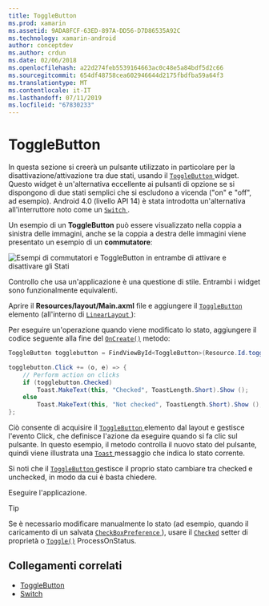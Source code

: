 ```yaml
---
title: ToggleButton
ms.prod: xamarin
ms.assetid: 9ADA8FCF-63ED-897A-DD56-D7D86535A92C
ms.technology: xamarin-android
author: conceptdev
ms.author: crdun
ms.date: 02/06/2018
ms.openlocfilehash: a22d274feb5539164663ac0c48e5a84bdf5d2c66
ms.sourcegitcommit: 654df48758cea602946644d2175fbdfba59a64f3
ms.translationtype: MT
ms.contentlocale: it-IT
ms.lasthandoff: 07/11/2019
ms.locfileid: "67830233"
---
```

# <a name="togglebutton"></a>ToggleButton

In questa sezione si creerà un pulsante utilizzato in particolare per la disattivazione/attivazione tra due stati, usando il [ `ToggleButton` ](https://developer.xamarin.com/api/type/Android.Widget.ToggleButton/) widget. Questo widget è un'alternativa eccellente ai pulsanti di opzione se si dispongono di due stati semplici che si escludono a vicenda ("on" e "off", ad esempio). Android 4.0 (livello API 14) è stata introdotta un'alternativa all'interruttore noto come un [ `Switch` ](https://developer.xamarin.com/api/type/Android.Widget.Switch/).

Un esempio di un **ToggleButton** può essere visualizzato nella coppia a sinistra delle immagini, anche se la coppia a destra delle immagini viene presentato un esempio di un **commutatore**:

![Esempi di commutatori e ToggleButton in entrambe di attivare e disattivare gli Stati](toggle-button-images/togglebutton-switch.png)  

Controllo che usa un'applicazione è una questione di stile. Entrambi i widget sono funzionalmente equivalenti.

Aprire il **Resources/layout/Main.axml** file e aggiungere il [ `ToggleButton` ](https://developer.xamarin.com/api/type/Android.Widget.ToggleButton/) elemento (all'interno di [ `LinearLayout` ](https://developer.xamarin.com/api/type/Android.Widget.LinearLayout/)):

Per eseguire un'operazione quando viene modificato lo stato, aggiungere il codice seguente alla fine del [`OnCreate()`](https://developer.xamarin.com/api/member/Android.App.Activity.OnCreate/p/Android.OS.Bundle/Android.OS.PersistableBundle)
metodo:

```csharp
ToggleButton togglebutton = FindViewById<ToggleButton>(Resource.Id.togglebutton);

togglebutton.Click += (o, e) => {
    // Perform action on clicks
    if (togglebutton.Checked)
        Toast.MakeText(this, "Checked", ToastLength.Short).Show ();
    else
        Toast.MakeText(this, "Not checked", ToastLength.Short).Show ();
};
```

Ciò consente di acquisire il [ `ToggleButton` ](https://developer.xamarin.com/api/type/Android.Widget.ToggleButton/) elemento dal layout e gestisce l'evento Click, che definisce l'azione da eseguire quando si fa clic sul pulsante. In questo esempio, il metodo controlla il nuovo stato del pulsante, quindi viene illustrata una [ `Toast` ](https://developer.xamarin.com/api/type/Android.Widget.Toast/) messaggio che indica lo stato corrente.

Si noti che il [ `ToggleButton` ](https://developer.xamarin.com/api/type/Android.Widget.ToggleButton/) gestisce il proprio stato cambiare tra checked e unchecked, in modo da cui è basta chiedere.

Eseguire l'applicazione.


> [!TIP]
> Se è necessario modificare manualmente lo stato (ad esempio, quando il caricamento di un salvata [ `CheckBoxPreference` ](https://developer.xamarin.com/api/type/Android.Preferences.CheckBoxPreference/)), usare il [`Checked`](https://developer.xamarin.com/api/property/Android.Widget.CompoundButton.Checked/)
> setter di proprietà o [`Toggle()`](https://developer.xamarin.com/api/member/Android.Widget.CompoundButton.Toggle/)
> ProcessOnStatus.


## <a name="related-links"></a>Collegamenti correlati

- [ToggleButton](https://developer.android.com/reference/android/widget/ToggleButton.html)
- [Switch](https://developer.android.com/reference/android/widget/Switch.html)
